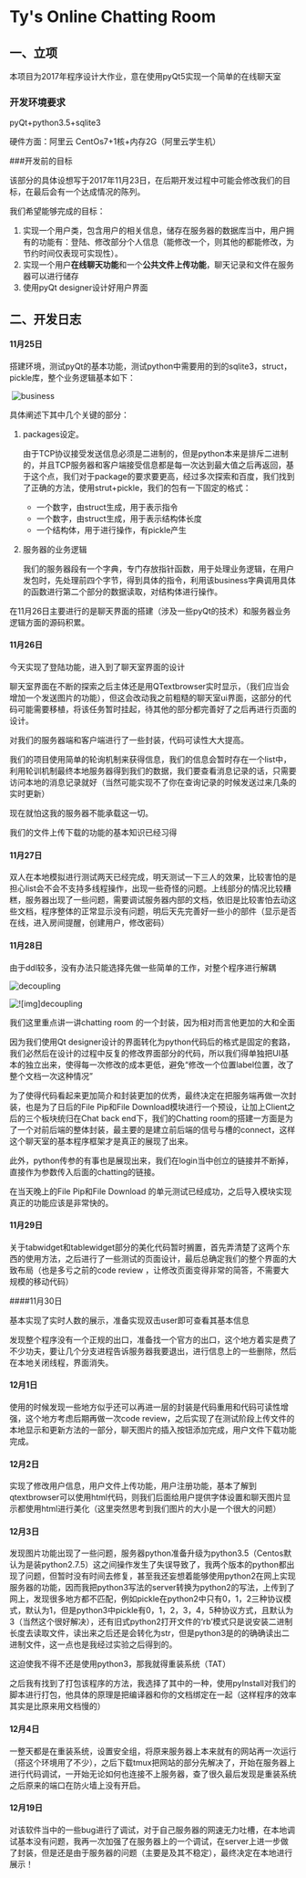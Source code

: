 # Ty's Online Chatting Room

## 一、立项

本项目为2017年程序设计大作业，意在使用pyQt5实现一个简单的在线聊天室

### 开发环境要求



pyQt+python3.5+sqlite3

硬件方面：阿里云 CentOs7+1核+内存2G（阿里云学生机）

###开发前的目标

该部分的具体设想写于2017年11月23日，在后期开发过程中可能会修改我们的目标，在最后会有一个达成情况的陈列。

我们希望能够完成的目标：

1. 实现一个用户类，包含用户的相关信息，储存在服务器的数据库当中，用户拥有的功能有：登陆、修改部分个人信息（能修改一个，则其他的都能修改，为节约时间仅表现可实现性）。
2. 实现一个用户**在线聊天功能**和一个**公共文件上传功能**，聊天记录和文件在服务器可以进行储存
3. 使用pyQt designer设计好用户界面

## 二、开发日志

#### 11月25日

搭建环境，测试pyQt的基本功能，测试python中需要用的到的sqlite3，struct，pickle库，整个业务逻辑基本如下：

​	![business](business.jpg)

具体阐述下其中几个关键的部分：

1. packages设定。

   由于TCP协议接受发送信息必须是二进制的，但是python本来是排斥二进制的，并且TCP服务器和客户端接受信息都是每一次达到最大值之后再返回，基于这个点，我们对于package的要求要更高，经过多次探索和百度，我们找到了正确的方法，使用strut+pickle，我们的包有一下固定的格式：

   - 一个数字，由struct生成，用于表示指令
   - 一个数字，由struct生成，用于表示结构体长度
   - 一个结构体，用于进行操作，有pickle产生

2. 服务器的业务逻辑

   我们的服务器段有一个字典，专门存放指针函数，用于处理业务逻辑，在用户发包时，先处理前四个字节，得到具体的指令，利用该business字典调用具体的函数进行第二个部分的数据读取，对结构体进行操作。

在11月26日主要进行的是聊天界面的搭建（涉及一些pyQt的技术）和服务器业务逻辑方面的源码积累。

#### 11月26日

今天实现了登陆功能，进入到了聊天室界面的设计

聊天室界面在不断的探索之后主体还是用QTextbrowser实时显示，（我们应当会增加一个发送图片的功能），但这会改动我之前粗糙的聊天室ui界面，这部分的代码可能需要移植，将该任务暂时挂起，待其他的部分都完善好了之后再进行页面的设计。

对我们的服务器端和客户端进行了一些封装，代码可读性大大提高。

我们的项目使用简单的轮询机制来获得信息，我们的信息会暂时存在一个list中，利用轮训机制最终本地服务器得到我们的数据，我们要查看消息记录的话，只需要访问本地的消息记录就好（当然可能实现不了你在查询记录的时候发送过来几条的实时更新）

现在就怕这我的服务器不能承载这一切。

我们的文件上传下载的功能的基本知识已经习得 

#### 11月27日

双人在本地模拟进行测试两天已经完成，明天测试一下三人的效果，比较害怕的是担心list会不会不支持多线程操作，出现一些奇怪的问题。上线部分的情况比较糟糕，服务器出现了一些问题，需要调试服务器内部的文档，依旧是比较害怕去动这些文档，程序整体的正常显示没有问题，明后天先完善好一些小的部件（显示是否在线，进入房间提醒，创建用户，修改密码）

#### 11月28日

由于ddl较多，没有办法只能选择先做一些简单的工作，对整个程序进行解耦

![decoupling](decoupling.jpg)

![![img]decoupling](decoupling2.jpg)

我们这里重点讲一讲chatting room 的一个封装，因为相对而言他更加的大和全面

因为我们使用Qt designer设计的界面转化为python代码后的格式是固定的套路，我们必然后在设计的过程中反复的修改界面部分的代码，所以我们得单独把UI基本的独立出来，使得每一次修改的成本更低，避免“修改一个位置label位置，改了整个文档一次这种情况”

为了使得代码看起来更加简介和封装更加的优秀，最终决定在把服务端再做一次封装，也是为了日后的File Pip和File Download模块进行一个预设，让加上Client之后的三个板块统归在Chat back end下，我们的Chatting room的搭建一方面是为了一个对前后端的整体封装，最主要的是建立前后端的信号与槽的connect，这样这个聊天室的基本程序框架才是真正的展现了出来。

此外，python传参的有事也是展现出来，我们在login当中创立的链接并不断掉，直接作为参数传入后面的chatting的链接。

在当天晚上的File Pip和File Download 的单元测试已经成功，之后导入模块实现真正的功能应该是非常快的。

#### 11月29日

关于tabwidget和tablewidget部分的美化代码暂时搁置，首先弄清楚了这两个东西的使用方法，之后进行了一些测试的页面设计，最后总确定我们的整个界面的大致布局（也是多亏之前的code review ，让修改页面变得非常的简答，不需要大规模的移动代码）

####11月30日

基本实现了实时人数的展示，准备实现双击user即可查看其基本信息

发现整个程序没有一个正规的出口，准备找一个官方的出口，这个地方着实是费了不少功夫，要让几个分支进程告诉服务器我要退出，进行信息上的一些删除，然后在本地关闭线程，界面消失。

#### 12月1日

使用的时候发现一些地方似乎还可以再进一层的封装是代码重用和代码可读性增强，这个地方考虑后期再做一次code review，之后实现了在测试阶段上传文件的本地显示和更新方法的一部分，聊天图片的插入按钮添加完成，用户文件下载功能完成。

#### 12月2日

实现了修改用户信息，用户文件上传功能，用户注册功能，基本了解到qtextbrowser可以使用html代码，则我们后面给用户提供字体设置和聊天图片显示都使用html进行美化（这里突然思考到我们图片的大小是一个很大的问题）

#### 12月3日

发现图片功能出现了一些问题，服务器python准备升级为python3.5（Centos默认为是装python2.7.5）这之间操作发生了失误导致了，我两个版本的python都出现了问题，但暂时没有时间去修复，甚至我还妄想着能够使用python2在网上实现服务器的功能，因而我把python3写法的server转换为python2的写法，上传到了网上，发现很多地方都不匹配，例如pickle在python2中只有0，1，2三种协议模式，默认为1，但是python3中pickle有0，1，2，3，4，5种协议方式，且默认为3（当然这个很好解决），还有旧式python2打开文件的‘rb’模式只是说安装二进制长度去读取文件，读出来之后还是会转化为str，但是python3是的的确确读出二进制文件，这一点也是我经过实验之后得到的。

这迫使我不得不还是使用python3，那我就得重装系统（TAT）

之后我有找到了打包该程序的方法，我选择了其中的一种，使用pyInstall对我们的脚本进行打包，他具体的原理是把编译器和你的文档绑定在一起（这样程序的效率其实是比原来用文档慢的）

#### 12月4日

一整天都是在重装系统，设置安全组，将原来服务器上本来就有的网站再一次运行（搭这个环境用了不少），之后下载tmux把网站的部分先解决了，开始在服务器上进行代码调试，一开始无论如何也连接不上服务器，查了很久最后发现是重装系统之后原来的端口在防火墙上没有开启。

#### 12月19日

对该软件当中的一些bug进行了调试，对于自己服务器的网速无力吐槽，在本地调试基本没有问题，我再一次加强了在服务器上的一个调试，在server上进一步做了封装，但是还是由于服务器的问题（主要是及其不稳定），最终决定在本地进行展示！
